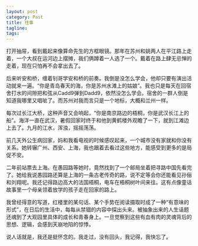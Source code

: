 ```yaml
---
layout: post
category: Past
title: 往事
tagline:
tags: 
---
```


打开抽屉，看到戴起来像算命先生的方框眼镜。那年在苏州和姚两人在平江路上走着，一个大叔在运河边上摆摊，我们俩蹲着一人选了一个。戴着在路上肆无忌惮的走着，现在只怕再不会拿出去了。

后来听安和桥，缠着钊哥学安和桥的前奏。我倒是没怎么学会，他却只要有演出活动就来一遍。“你是青岛春天的海，你是苏州水滩上的姑娘”。我也只是每天在回宿舍打水的间隙把和弦从Cadd9弹到Dadd9，依然没怎么学会。宿舍的一群人倒是知道我哪里又唱呲了。而苏州对我而言只是一个地标，大概和兰州一样。

每次过长江大桥，这种声音又会响起，“你是南京路边的梧桐，你是武汉长江上的船”。海洋一直在武汉，暑假回家时终于和他到黄鹤楼外观瞻了一下，就到江滩边上去了。九月的江水，浑浊，摇摇荡荡。

前几天外公生病回家，妈和我看电视的时候感叹起来，一个城市没有家就和你没有关系。她转辗广州、西安、上海，我也跟着去看过这些地方，能感受到更多的是局促不安。

二年前站票去上海。在愚园路等她时，竟然找到了一个邮局坐着把寻路中国先看完了。她给我说愚园路还算是上海的一条古老传奇的路，说不定等会你还能看见孙俪和刘翔呢。我还记得路边高大的法国梧桐，电车在梧桐树叶间来往。这有点像童话故事里一个母亲领着放学的孩子走在回家的路上。

我曾经得意的写道，红楼里的某句话、某个手势在阅读摄取时成了一种“有意味的形式”，在日后的生活中，每每从禁锢的内容中探出头来。被抽象出来的人生话题还魂到了大观园里具体的成长和青春身上。一旦觉察到这些有血有肉的灵魂背后的思想、逻辑，会感到天崩地陷的惊悸。

说人话就是，我还是挺怀念的。我走过，没有回头，我记得，我快忘了。
